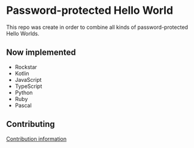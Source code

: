 # Password-protected Hello World

This repo was create in order to combine all kinds of password-protected Hello Worlds. 

## Now implemented

- Rockstar
- Kotlin
- JavaScript
- TypeScript
- Python
- Ruby
- Pascal

## Contributing
[Contribution information](CONTRIBUTING.md)
